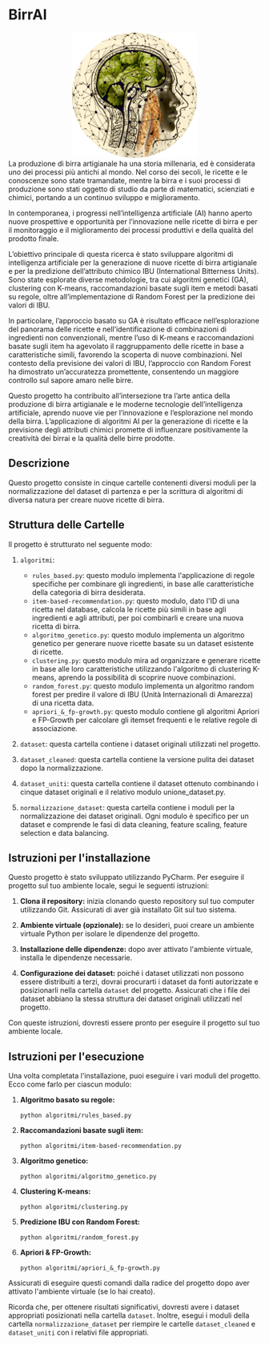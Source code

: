 # BirrAI
<div align="center">
  <img src="logo.PNG" alt="Logo del progetto" width="250" height="250" >
</div>
La produzione di birra artigianale ha una storia millenaria, ed è considerata uno dei processi più antichi al mondo. Nel corso dei secoli, le ricette e le conoscenze sono state tramandate, mentre la birra e i suoi processi di produzione sono stati oggetto di studio da parte di matematici, scienziati e chimici, portando a un continuo sviluppo e miglioramento.

In contemporanea, i progressi nell’intelligenza artificiale (AI) hanno aperto nuove prospettive e opportunità per l’innovazione nelle ricette di birra e per il monitoraggio e il miglioramento dei processi produttivi e della qualità del prodotto finale.

L’obiettivo principale di questa ricerca è stato sviluppare algoritmi di intelligenza artificiale per la generazione di nuove ricette di birra artigianale e per la predizione dell’attributo chimico IBU (International Bitterness Units). Sono state esplorate diverse metodologie, tra cui algoritmi genetici (GA), clustering con K-means, raccomandazioni basate sugli item e metodi basati su regole, oltre all’implementazione di Random Forest per la predizione dei valori di IBU.

In particolare, l’approccio basato su GA è risultato efficace nell’esplorazione del panorama delle ricette e nell’identificazione di combinazioni di ingredienti non convenzionali, mentre l’uso di K-means e raccomandazioni basate sugli item ha agevolato il raggruppamento delle ricette in base a caratteristiche simili, favorendo la scoperta di nuove combinazioni. Nel contesto della previsione dei valori di IBU, l’approccio con Random Forest ha dimostrato un’accuratezza promettente, consentendo un maggiore controllo sul sapore amaro nelle birre.

Questo progetto ha contribuito all’intersezione tra l’arte antica della produzione di birra artigianale e le moderne tecnologie dell’intelligenza artificiale, aprendo nuove vie per l’innovazione e l’esplorazione nel mondo della birra. L’applicazione di algoritmi AI per la generazione di ricette e la previsione degli attributi chimici promette di influenzare positivamente la creatività dei birrai e la qualità delle birre prodotte.

## Descrizione
Questo progetto consiste in cinque cartelle contenenti diversi moduli per la normalizzazione del dataset di partenza e per la scrittura di algoritmi di diversa natura per creare nuove ricette di birra.

## Struttura delle Cartelle
Il progetto è strutturato nel seguente modo:

1. `algoritmi`:
   - `rules_based.py`: questo modulo implementa l'applicazione di regole specifiche per combinare gli ingredienti, in base alle caratteristiche della categoria di birra desiderata.
   - `item-based-recommendation.py`: questo modulo, dato l'ID di una ricetta nel database, calcola le ricette più simili in base agli ingredienti e agli attributi, per poi combinarli e creare una nuova ricetta di birra.
   - `algoritmo_genetico.py`: questo modulo implementa un algoritmo genetico per generare nuove ricette basate su un dataset esistente di ricette.
   - `clustering.py`: questo modulo mira ad organizzare e generare ricette in base alle loro caratteristiche utilizzando l'algoritmo di clustering K-means, aprendo la possibilità di scoprire nuove combinazioni.
   - `random_forest.py`: questo modulo implementa un algoritmo random forest per predire il valore di IBU (Unità Internazionali di Amarezza) di una ricetta data.
   - `apriori_&_fp-growth.py`: questo modulo contiene gli algoritmi Apriori e FP-Growth per calcolare gli itemset frequenti e le relative regole di associazione.

2. `dataset`: questa cartella contiene i dataset originali utilizzati nel progetto.

3. `dataset_cleaned`: questa cartella contiene la versione pulita dei dataset dopo la normalizzazione.

4. `dataset_uniti`: questa cartella contiene il dataset ottenuto combinando i cinque dataset originali e il relativo modulo unione_dataset.py.

5. `normalizzazione_dataset`: questa cartella contiene i moduli per la normalizzazione dei dataset originali. Ogni modulo è specifico per un dataset e comprende le fasi di data cleaning, feature scaling, feature selection e data balancing.



## Istruzioni per l'installazione

Questo progetto è stato sviluppato utilizzando PyCharm. Per eseguire il progetto sul tuo ambiente locale, segui le seguenti istruzioni:

1. **Clona il repository:** inizia clonando questo repository sul tuo computer utilizzando Git. Assicurati di aver già installato Git sul tuo sistema.

3. **Ambiente virtuale (opzionale):** se lo desideri, puoi creare un ambiente virtuale Python per isolare le dipendenze del progetto.

4. **Installazione delle dipendenze:** dopo aver attivato l'ambiente virtuale, installa le dipendenze necessarie.

5. **Configurazione dei dataset:** poiché i dataset utilizzati non possono essere distribuiti a terzi, dovrai procurarti i dataset da fonti autorizzate e posizionarli nella cartella `dataset` del progetto. Assicurati che i file dei dataset abbiano la stessa struttura dei dataset originali utilizzati nel progetto.

Con queste istruzioni, dovresti essere pronto per eseguire il progetto sul tuo ambiente locale.

## Istruzioni per l'esecuzione

Una volta completata l'installazione, puoi eseguire i vari moduli del progetto. Ecco come farlo per ciascun modulo:

1. **Algoritmo basato su regole:**
   ```
   python algoritmi/rules_based.py
   ```

2. **Raccomandazioni basate sugli item:**
   ```
   python algoritmi/item-based-recommendation.py
   ```

3. **Algoritmo genetico:**
   ```
   python algoritmi/algoritmo_genetico.py
   ```

4. **Clustering K-means:**
   ```
   python algoritmi/clustering.py
   ```

5. **Predizione IBU con Random Forest:**
   ```
   python algoritmi/random_forest.py
   ```

6. **Apriori & FP-Growth:**
   ```
   python algoritmi/apriori_&_fp-growth.py
   ```

Assicurati di eseguire questi comandi dalla radice del progetto dopo aver attivato l'ambiente virtuale (se lo hai creato).

Ricorda che, per ottenere risultati significativi, dovresti avere i dataset appropriati posizionati nella cartella `dataset`. Inoltre, esegui i moduli della cartella `normalizzazione_dataset` per riempire le cartelle `dataset_cleaned` e `dataset_uniti` con i relativi file appropriati.
